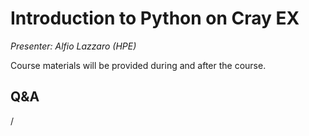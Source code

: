 # Introduction to Python on Cray EX

*Presenter: Alfio Lazzaro (HPE)*

Course materials will be provided during and after the course.

<!--
-   Slides available on LUMI as:
    -   `/appl/local/training/4day-20231003/files/LUMI-4day-20231003-4_02_Introduction_to_Python_on_Cray_EX.pdf`
    -   `/project/project_465000644/slides/HPE/13_Python_Frameworks.pdf` (temporary, for the lifetime of the project)
-   Recording available on LUMI as:
    `/appl/local/training/4day-20231003/recordings/4_02_Introduction_to_Python_on_Cray_EX.mp4`

These materials can only be distributed to actual users of LUMI (active user account).
-->


## Q&A

/
